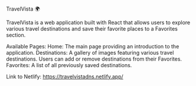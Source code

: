 TravelVista 🌍

TravelVista is a web application built with React that allows users to explore various travel destinations and save their favorite places to a Favorites section.


Available Pages:
Home: The main page providing an introduction to the application.
Destinations: A gallery of images featuring various travel destinations. Users can add or remove destinations from their Favorites.
Favorites: A list of all previously saved destinations.


Link to Netlify: https://travelvistadns.netlify.app/

